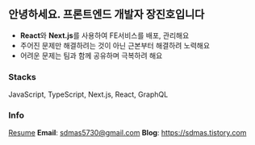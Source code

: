 ## 안녕하세요. 프론트엔드 개발자 장진호입니다

- **React**와 **Next.js**를 사용하여 FE서비스를 배포, 관리해요
- 주어진 문제만 해결하려는 것이 아닌 근본부터 해결하려 노력해요
- 어려운 문제는 팀과 함께 공유하며 극복하려 해요

### Stacks

JavaScript, TypeScript, Next.js, React, GraphQL

### Info

[Resume](https://www.rallit.com/resumes/282996@sdmas5730/%EC%9E%A5%EC%A7%84%ED%98%B8)
**Email**: sdmas5730@gmail.com
**Blog**: https://sdmas.tistory.com

